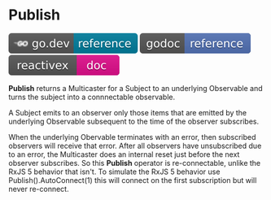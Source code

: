 # Publish

[![](../../svg/godev.svg)](https://pkg.go.dev/github.com/reactivego/rx/test/Publish?tab=doc)
[![](../../svg/godoc.svg)](https://godoc.org/github.com/reactivego/rx/test/Publish)
[![](../../svg/rx.svg)](http://reactivex.io/documentation/operators/publish.html)

**Publish** returns a Multicaster for a Subject to an underlying Observable
and turns the subject into a connnectable observable.

A Subject emits to an observer only those items that are emitted by the
underlying Observable subsequent to the time of the observer subscribes.

When the underlying Obervable terminates with an error, then subscribed
observers will receive that error. After all observers have unsubscribed due
to an error, the Multicaster does an internal reset just before the next
observer subscribes. So this **Publish** operator is re-connectable, unlike
the RxJS 5 behavior that isn't. To simulate the RxJS 5 behavior use
Publish().AutoConnect(1) this will connect on the first subscription but will
never re-connect.
